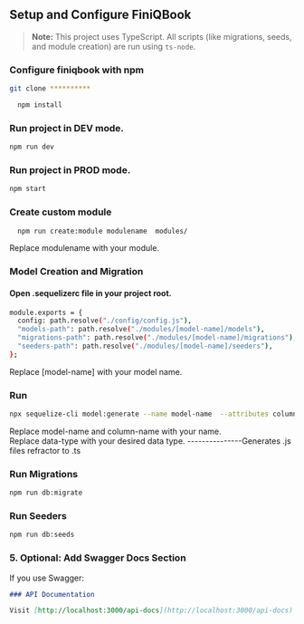 ## Setup and Configure FiniQBook

> **Note:** This project uses TypeScript. All scripts (like migrations, seeds, and module creation) are run using `ts-node`.

### Configure finiqbook with npm

```bash
git clone **********
```

```bash
  npm install
```

### Run project in DEV mode.

```bash
npm run dev
```

### Run project in PROD mode.

```bash
npm start
```

### Create custom module

```bash
  npm run create:module modulename  modules/
```

Replace modulename with your module.

### Model Creation and Migration

#### Open .sequelizerc file in your project root.

```bash
module.exports = {
  config: path.resolve("./config/config.js"),
  "models-path": path.resolve("./modules/[model-name]/models"),
  "migrations-path": path.resolve("./modules/[model-name]/migrations"),
  "seeders-path": path.resolve("./modules/[model-name]/seeders"),
};
```

Replace [model-name] with your model name.

### Run

```bash
npx sequelize-cli model:generate --name model-name  --attributes column-name:data-type
```

Replace model-name and column-name with your name.\
Replace data-type with your desired data type.
---------------Generates .js files refractor to .ts

### Run Migrations

```bash 
npm run db:migrate
```


### Run Seeders

```bash (seed)
npm run db:seeds
```

### 5. **Optional: Add Swagger Docs Section**

If you use Swagger:

```markdown
### API Documentation

Visit [http://localhost:3000/api-docs](http://localhost:3000/api-docs) after starting the server.
```
